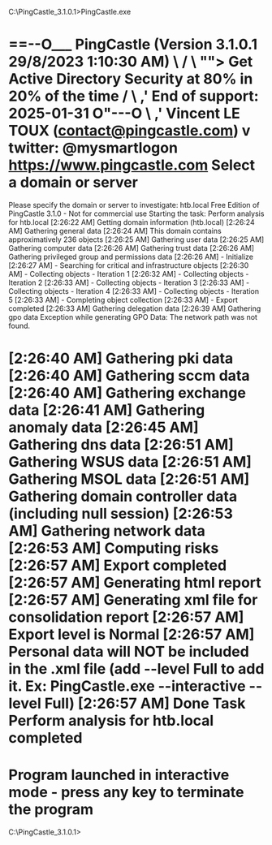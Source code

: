 C:\PingCastle_3.1.0.1>PingCastle.exe

  \==--O___      PingCastle (Version 3.1.0.1     29/8/2023 1:10:30 AM)
   \  / \  "">   Get Active Directory Security at 80% in 20% of the time
    \/   \ ,'    End of support: 2025-01-31
     O"---O
      \ ,'       Vincent LE TOUX (contact@pingcastle.com)
       v         twitter: @mysmartlogon       https://www.pingcastle.com
Select a domain or server
=========================
Please specify the domain or server to investigate:
htb.local
Free Edition of PingCastle 3.1.0 - Not for commercial use
Starting the task: Perform analysis for htb.local
[2:26:22 AM] Getting domain information (htb.local)
[2:26:24 AM] Gathering general data
[2:26:24 AM] This domain contains approximatively 236 objects
[2:26:25 AM] Gathering user data
[2:26:25 AM] Gathering computer data
[2:26:26 AM] Gathering trust data
[2:26:26 AM] Gathering privileged group and permissions data
[2:26:26 AM] - Initialize
[2:26:27 AM] - Searching for critical and infrastructure objects
[2:26:30 AM] - Collecting objects - Iteration 1
[2:26:32 AM] - Collecting objects - Iteration 2
[2:26:33 AM] - Collecting objects - Iteration 3
[2:26:33 AM] - Collecting objects - Iteration 4
[2:26:33 AM] - Collecting objects - Iteration 5
[2:26:33 AM] - Completing object collection
[2:26:33 AM] - Export completed
[2:26:33 AM] Gathering delegation data
[2:26:39 AM] Gathering gpo data
Exception while generating GPO Data: The network path was not found.

[2:26:40 AM] Gathering pki data
[2:26:40 AM] Gathering sccm data
[2:26:40 AM] Gathering exchange data
[2:26:41 AM] Gathering anomaly data
[2:26:45 AM] Gathering dns data
[2:26:51 AM] Gathering WSUS data
[2:26:51 AM] Gathering MSOL data
[2:26:51 AM] Gathering domain controller data (including null session)
[2:26:53 AM] Gathering network data
[2:26:53 AM] Computing risks
[2:26:57 AM] Export completed
[2:26:57 AM] Generating html report
[2:26:57 AM] Generating xml file for consolidation report
[2:26:57 AM] Export level is Normal
[2:26:57 AM] Personal data will NOT be included in the .xml file (add --level Full to add it. Ex: PingCastle.exe --interactive --level Full)
[2:26:57 AM] Done
Task Perform analysis for htb.local completed
=============================================================================
Program launched in interactive mode - press any key to terminate the program
=============================================================================

C:\PingCastle_3.1.0.1>